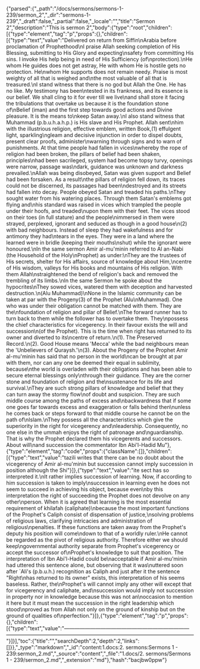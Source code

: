 {"parsed":{"_path":"/docs/sermons/sermons-1-239/sermon_2","_dir":"sermons-1-239","_draft":false,"_partial":false,"_locale":"","title":"Sermon 2","description":"This is sermon 2","body":{"type":"root","children":[{"type":"element","tag":"p","props":{},"children":[{"type":"text","value":"Delivered on return from Siffin\nArabia before proclamation of Prophethood\nI praise Allah seeking completion of His Blessing, submitting to His Glory and expecting\nsafety from committing His sins. I invoke His help being in need of His Sufficiency (of\nprotection).\nHe whom He guides does not get astray, He with whom He is hostile gets no protection. He\nwhom He supports does not remain needy. Praise is most weighty of all that is weighed and\nthe most valuable of all that is treasured.\nI stand witness that there is no god but Allah the One. He has no like. My testimony has been\ntested in its frankness, and its essence is our belief. We shall cling to it for ever till we live\nand shall store it facing the tribulations that overtake us because it is the foundation stone of\nBelief (iman) and the first step towards good actions and Divine pleasure. It is the means to\nkeep Satan away.\nI also stand witness that Muhammad (p.b.u.h.a.h.p.) is His slave and His Prophet. Allah sent\nhim with the illustrious religion, effective emblem, written Book,(1) effulgent light, sparkling\ngleam and decisive injunction in order to dispel doubts, present clear proofs, administer\nwarning through signs and to warn of punishments. At that time people had fallen in vices\nwhereby the rope of religion had been broken, the pillars of belief had been shaken, principles\nhad been sacrileged, system had become topsy turvy, openings were narrow, passage was\ndark, guidance was unknown and darkness prevailed.\nAllah was being disobeyed, Satan was given support and Belief had been forsaken. As a result\nthe pillars of religion fell down, its traces could not be discerned, its passages had been\ndestroyed and its streets had fallen into decay. People obeyed Satan and treaded his paths.\nThey sought water from his watering places. Through them Satan's emblems got flying and\nhis standard was raised in vices which trampled the people under their hoofs, and treaded\nupon them with their feet. The vices stood on their toes (in full stature) and the people\nimmersed in them were strayed, perplexed, ignorant and seduced as though in a good house\n(2) with bad neighbours. Instead of sleep they had wakefulness and for antimony they had\ntears in the eyes. They were in a land where the learned were in bridle (keeping their mouths\nshut) while the ignorant were honoured.\nIn the same sermon Amir al-mu'minin referred to Al an-Nabi (the Household of the Holy\nProphet) as under:\nThey are the trustees of His secrets, shelter for His affairs, source of knowledge about Him,\ncentre of His wisdom, valleys for His books and mountains of His religion. With them Allah\nstraightened the bend of religion's back and removed the trembling of its limbs.\nIn the same Sermon he spoke about the hypocrites\nThey sowed vices, watered them with deception and harvested destruction.\n(Alu Muhammad)\nNone in the Islamic community can be taken at par with the Progeny(3) of the Prophet (Alu\nMuhammad). One who was under their obligation cannot be matched with them. They are the\nfoundation of religion and pillar of Belief.\nThe forward runner has to turn back to them while the follower has to overtake them. They\npossess the chief characteristics for vicegerency. In their favour exists the will and succession\n(of the Prophet). This is the time when right has returned to its owner and diverted to its\ncentre of return.\n(1). The Preserved Record.\n(2). Good House means 'Mecca' while the bad neighbours mean the 'Unbelievers of Quraysh.'\n(3). About the Progeny of the Prophet Amir al-mu'minin has said that no person in the world\ncan be brought at par with them, nor can any one be deemed their equal in sublimity, because\nthe world is overladen with their obligations and has been able to secure eternal blessings only\nthrough their guidance. They are the corner stone and foundation of religion and the\nsustenance for its life and survival.\nThey are such strong pillars of knowledge and belief that they can turn away the stormy flow\nof doubt and suspicion. They are such middle course among the paths of excess and\nbackwardness that if some one goes far towards excess and exaggeration or falls behind then\nunless he comes back or steps forward to that middle course he cannot be on the path of\nIslam.\nThey possess all the characteristics which give the superiority in the right for vicegerency and\nleadership. Consequently, no one else in the ummah enjoys the right of patronage and\nguardianship. That is why the Prophet declared them his vicegerents and successors. About will\nand succession the commentator Ibn Abi'l-Hadid Mu"},{"type":"element","tag":"code","props":{"className":[]},"children":[{"type":"text","value":"tazili writes that there can be no doubt about the vicegerency of Amir al-mu'minin but succession cannot imply succession in position although the Shi"}]},{"type":"text","value":"ite sect has so interpreted it.\nIt rather implies succession of learning. Now, if according to him succession is taken to imply\nsuccession in learning even he does not seem to succeed in achieving his object, because even\nby this interpretation the right of succeeding the Prophet does not devolve on any other\nperson. When it is agreed that learning is the most essential requirement of khilafah (caliphate)\nbecause the most important functions of the Prophet's Caliph consist of dispensation of justice,\nsolving problems of religious laws, clarifying intricacies and administration of religious\npenalties. If these functions are taken away from the Prophet's deputy his position will come\ndown to that of a worldly ruler.\nHe cannot be regarded as the pivot of religious authority. Therefore either we should keep\ngovernmental authority separate from Prophet's vicegerency or accept the successor of\nProphet's knowledge to suit that position. The interpretation of Ibn Abi'l-Hadid could be\nacceptable if Amir al-mu'minin had uttered this sentence alone, but observing that it was\nuttered soon after `Ali's (p.b.u.h.) recognition as Caliph and just after it the sentence \"Right\nhas returned to its owner\" exists, this interpretation of his seems baseless. Rather, the\nProphet's will cannot imply any other will except that for vicegerency and caliphate, and\nsuccession would imply not succession in property nor in knowledge because this was not an\noccasion to mention it here but it must mean the succession in the right leadership which stood\nproved as from Allah not only on the ground of kinship but on the ground of qualities of\nperfection."}]},{"type":"element","tag":"p","props":{},"children":[{"type":"text","value":"————————————————————————————————————————————————————————————"}]}],"toc":{"title":"","searchDepth":2,"depth":2,"links":[]}},"_type":"markdown","_id":"content:1.docs:2. sermons:Sermons 1 - 239:sermon_2.md","_source":"content","_file":"1.docs/2. sermons/Sermons 1 - 239/sermon_2.md","_extension":"md"},"hash":"bacjbw0ppw"}
